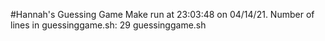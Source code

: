 #Hannah's Guessing Game
Make run at 23:03:48 on 04/14/21.
Number of lines in guessinggame.sh:
      29 guessinggame.sh
